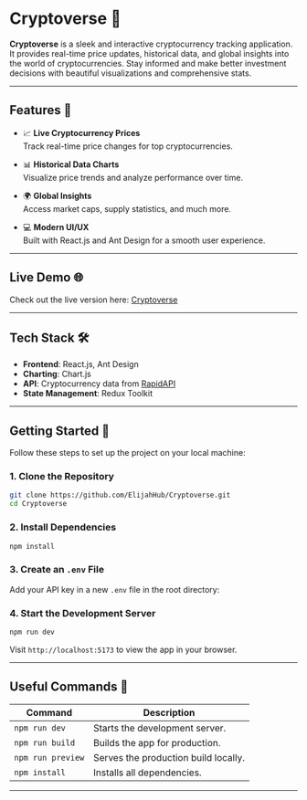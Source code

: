 # **Cryptoverse 🌌**

**Cryptoverse** is a sleek and interactive cryptocurrency tracking application. It provides real-time price updates, historical data, and global insights into the world of cryptocurrencies. Stay informed and make better investment decisions with beautiful visualizations and comprehensive stats.

---

## **Features** 🚀

- 📈 **Live Cryptocurrency Prices**  
  Track real-time price changes for top cryptocurrencies.

- 📊 **Historical Data Charts**  
  Visualize price trends and analyze performance over time.

- 🌍 **Global Insights**  
  Access market caps, supply statistics, and much more.

- 💻 **Modern UI/UX**  
  Built with React.js and Ant Design for a smooth user experience.

---

## **Live Demo** 🌐

Check out the live version here: [Cryptoverse](https://github.com/ElijahHub/Cryptoverse.git)

---

## **Tech Stack** 🛠️

- **Frontend**: React.js, Ant Design
- **Charting**: Chart.js
- **API**: Cryptocurrency data from [RapidAPI](https://rapidapi.com/)
- **State Management**: Redux Toolkit

---

## **Getting Started** 📂

Follow these steps to set up the project on your local machine:

### **1. Clone the Repository**

```bash
git clone https://github.com/ElijahHub/Cryptoverse.git
cd Cryptoverse
```

### **2. Install Dependencies**

```bash
npm install
```

### **3. Create an `.env` File**

Add your API key in a new `.env` file in the root directory:

### **4. Start the Development Server**

```bash
npm run dev
```

Visit `http://localhost:5173` to view the app in your browser.

---

## **Useful Commands** 📝

| Command           | Description                          |
| ----------------- | ------------------------------------ |
| `npm run dev`     | Starts the development server.       |
| `npm run build`   | Builds the app for production.       |
| `npm run preview` | Serves the production build locally. |
| `npm install`     | Installs all dependencies.           |

---
